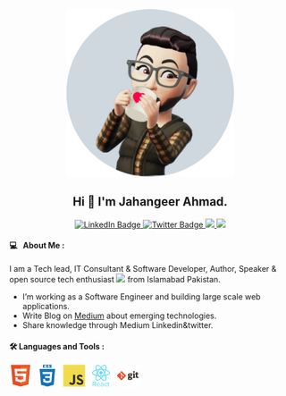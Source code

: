 
<div id="header" align="center">
<img width=300 src="https://github.com/jahangeercs123/taskRabbhit/blob/main/images/my-avatar-modified-circle.png" />
  <h2> Hi 👋 I'm Jahangeer Ahmad.</h2>
  <div id="badges">
    <a href="https://www.linkedin.com/in/jahangeer-ahmad-9892b7243/">
      <img src="https://img.shields.io/badge/LinkedIn-blue?style=for-the-badge&logo=linkedin&logoColor=white" alt="LinkedIn Badge"/>
    </a>
    <a href="https://twitter.com/jahange08734512">
      <img src="https://img.shields.io/badge/Twitter-blue?style=for-the-badge&logo=twitter&logoColor=white" alt="Twitter Badge"/>
    </a>
    <a href="(https://api.whatsapp.com/send?phone=923449289262&text=Hi%2C%20Thank%20you%20for%20reaching%20out%20to%20our%20customer%20support%20team.%20We%27ve%20received%20your%20query%20and%20will%20get%20back%20to%20you%20within%202%20hours.%20)">
      <img src="https://img.shields.io/badge/Skype-blue?style=for-the-badge&logo=skype&logoColor=white%22%20alt=%22Skype%20Badge"/>
    </a>
    <a href="https://join.skype.com/invite/vic8Se9Nf0Lz">
      <img src="https://img.shields.io/badge/Whatsapp-green?style=for-the-badge&logo=whatsapp&logoColor=white%22%20alt=%22Whatsapp%20Badge"/>
    </a>
  </div>
</div>

#### 💻 &nbsp; About Me :
I am a Tech lead, IT Consultant & Software Developer, Author, Speaker & open source tech enthusiast <img src="https://media.giphy.com/media/WUlplcMpOCEmTGBtBW/giphy.gif" width="30"> from Islamabad Pakistan.
- I’m working as a Software Engineer and building large scale web applications.
- Write Blog on <a href="https://medium.com/@jahangeerahmad26">Medium</a> about emerging technologies.
- Share knowledge through Medium Linkedin&twitter.



#### :hammer_and_wrench: Languages and Tools :
<div>
  
  <img src="https://github.com/devicons/devicon/blob/master/icons/html5/html5-original.svg" title="HTML5" alt="HTML" width="40" height="40"/>&nbsp;
  <img src="https://github.com/devicons/devicon/blob/master/icons/css3/css3-plain-wordmark.svg"  title="CSS3" alt="CSS" width="40" height="40"/>&nbsp;
  <img src="https://github.com/devicons/devicon/blob/master/icons/javascript/javascript-original.svg" title="JavaScript" alt="JavaScript" width="40" height="40"/>&nbsp;
  <img src="https://github.com/devicons/devicon/blob/master/icons/react/react-original-wordmark.svg" title="React" alt="React" width="40" height="40"/>&nbsp;
  <img src="https://github.com/devicons/devicon/blob/master/icons/git/git-original-wordmark.svg" title="Git" alt="Git" width="40" height="40"/>
</div>

